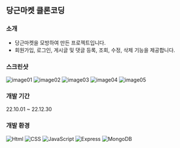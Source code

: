 ## 당근마켓 클론코딩

### 소개
- 당근마켓을 모방하여 만든 프로젝트입니다. 
- 회원가입, 로그인, 게시글 및 댓글 등록, 조회, 수정, 삭제 기능을 제공합니다. 
 
### 스크린샷
![image01](https://github.com/user-attachments/assets/db7fd309-c5c2-476b-921a-7f64f0b23133)
![image02](https://github.com/user-attachments/assets/92a36a3f-fd0d-404a-ae60-f0c5d73c82e0)
![image03](https://github.com/user-attachments/assets/e0e1005e-b1c9-4716-b95f-127e0be06a49)
![image04](https://github.com/user-attachments/assets/28ce05a9-9740-497d-b485-563cd2ee215c)
![image05](https://github.com/user-attachments/assets/4e7392a0-464e-4f1f-8026-58636ffe1b98)

### 개발 기간
22.10.01 ~ 22.12.30

### 개발 환경
![Html](https://img.shields.io/badge/HTML5-E34F26?&style=for-the-badge&logo=html5&logoColor=white) ![CSS](https://img.shields.io/badge/CSS-1572B6?&style=for-the-badge&logo=css3&logoColor=white) ![JavaScript](https://img.shields.io/badge/JavaScript-F7DF1E?&style=for-the-badge&logo=javascript&logoColor=black) ![Express](https://img.shields.io/badge/Express-000000?&style=for-the-badge&logo=express&logoColor=white) ![MongoDB](https://img.shields.io/badge/MongoDB-47A248?&style=for-the-badge&logo=mongodb&logoColor=white)
